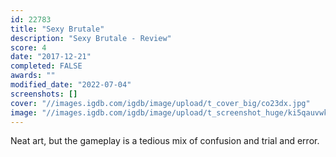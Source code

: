 ```yaml
---
id: 22783
title: "Sexy Brutale"
description: "Sexy Brutale - Review"
score: 4
date: "2017-12-21"
completed: FALSE
awards: ""
modified_date: "2022-07-04"
screenshots: []
cover: "//images.igdb.com/igdb/image/upload/t_cover_big/co23dx.jpg"
image: "//images.igdb.com/igdb/image/upload/t_screenshot_huge/ki5qauvwkhpizuveslwx.jpg"
---
```

Neat art, but the gameplay is a tedious mix of confusion and trial and error.